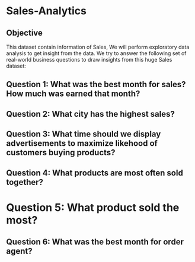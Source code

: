 # Sales-Analytics

## Objective 

This dataset contain information of Sales, We will perform exploratory data analysis to get insight from the data.  We try to answer the following set of real-world business questions to draw insights from this huge Sales dataset:

## Question 1: What was the best month for sales? How much was earned that month?
## Question 2: What city has the highest sales?
## Question 3: What time should we display advertisements to maximize likehood of customers buying products?
## Question 4: What products are most often sold together?
# Question 5: What product sold the most? 
## Question 6: What was the best month for order agent? 
